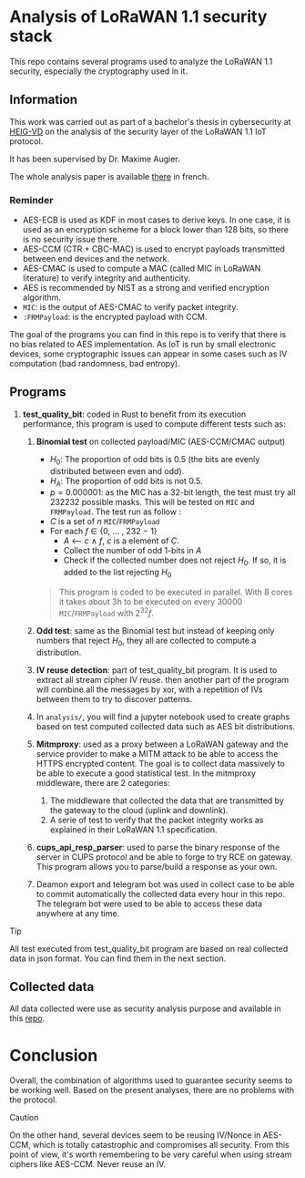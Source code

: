 # Analysis of LoRaWAN 1.1 security stack

This repo contains several programs used to analyze the LoRaWAN 1.1 security, especially the cryptography used in it.

## Information

This work was carried out as part of a bachelor's thesis in cybersecurity at [HEIG-VD](https://heig-vd.ch) on the analysis of the security layer of the LoRaWAN 1.1 IoT protocol.

It has been supervised by Dr. Maxime Augier.

The whole analysis paper is available [there]() in french.

### Reminder
- AES-ECB is used as KDF in most cases to derive keys. In one case, it is used as an encryption scheme for a block lower than 128 bits, so there is no security issue there.
- AES-CCM (CTR + CBC-MAC) is used to encrypt payloads transmitted between end devices and the network.
- AES-CMAC is used to compute a MAC (called MIC in LoRaWAN literature) to verify integrity and authenticity.
- AES is recommended by NIST as a strong and verified encryption algorithm.
- ```MIC```: is the output of AES-CMAC to verify packet integrity.
- ```:FRMPayload```: is the encrypted payload with CCM.

The goal of the programs you can find in this repo is to verify that there is no bias related to AES implementation. As IoT is run by small electronic devices, some cryptographic issues can appear in some cases such as IV computation (bad randomness, bad entropy).
## Programs

1. **test_quality_bit**: coded in Rust to benefit from its execution performance, this program is used to compute different tests such as: 
    1. **Binomial test** on collected payload/MIC (AES-CCM/CMAC output)
        - $H_0$: The proportion of odd bits is 0.5 (the bits are evenly distributed between even and odd).
        - $H_A$: The proportion of odd bits is not 0.5.
        - $p = 0.000001$: as the MIC has a 32-bit length, the test must try all 232232 possible masks. This will be tested on ```MIC``` and ```FRMPayload```.
        The test run as follow :
        - $C$ is a set of $n$ ```MIC```/```FRMPayload```
        - For each $f$ ∈ {0, … , 232 − 1}
            - $A$ ⟵ $c$ ∧ $f$, $c$ is a element of $C$.
            - Collect the number of odd 1-bits in $A$
            - Check if the collected number does not reject $H_0$. If so, it is added to the list rejecting $H_0$ 

        > This program is coded to be executed in parallel. With 8 cores it takes about 3h to be executed on every  $30000$ ```MIC```/```FRMPayload``` with $2^{32} f$.

    2. **Odd test**: same as the Binomial test but instead of keeping only numbers that reject $H_0$, they all are collected to compute a distribution.
    3. **IV reuse detection**: part of test_quality_bit program. It is used to extract all stream cipher IV reuse. then another part of the program will combine all the messages by xor, with a repetition of IVs between them to try to discover patterns.   
    4. In ```analysis/```, you will find a jupyter notebook used to create graphs based on test computed collected data such as AES bit distributions.
    5. **Mitmproxy**: used as a proxy between a LoRaWAN gateway and the service provider to make a MITM attack to be able to access the HTTPS encrypted content. The goal is to collect data massively to be able to execute a good statistical test. 
    In the mitmproxy middleware, there are 2 categories:
        1. The middleware that collected the data that are transmitted by the gateway to the cloud (uplink and downlink).
        2. A serie of test to verify that the packet integrity works as explained in their LoRaWAN 1.1 specification.
    6. **cups_api_resp_parser**: used to parse the binary response of the server in CUPS protocol and be able to forge to try RCE on gateway.
    This program allows you to parse/build a response as your own.
    7. Deamon export and telegram bot was used in collect case to be able to commit automatically the collected data every hour in this repo. The telegram bot were used to be able to access these data anywhere at any time.

> [!TIP]
> All test executed from test_quality_bit program are based on real collected data in json format. You can find them in the next section.

## Collected data

All data collected were use as security analysis purpose and available in this [repo](https://github.com/CSharper63/tb_iscs_lorawan_data_collection).

# Conclusion

Overall, the combination of algorithms used to guarantee security seems to be working well. Based on the present analyses, there are no problems with the protocol.

> [!CAUTION]
> On the other hand, several devices seem to be reusing IV/Nonce in AES-CCM, which is totally catastrophic and compromises all security. From this point of view, it's worth remembering to be very careful when using stream ciphers like AES-CCM. Never reuse an IV.
